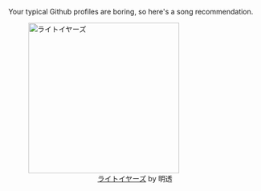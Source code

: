 Your typical Github profiles are boring, so here's a song recommendation.
<figure><img width="300" height="300" src="https://i.scdn.co/image/ab67616d0000b2735d18e7477c8d7a611712cc26" alt="ライトイヤーズ" /><figcaption align="center"><a href="https://open.spotify.com/track/0SzSb59wZzgVoRmsa0dZrs" target="_blank">ライトイヤーズ</a> by 明透</figcaption></figure>

